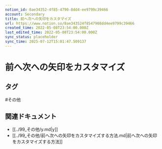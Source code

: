 ```yaml
---
notion_id: 8ae34352-4f85-4790-8dd4-ee9799c39466
account: Secondary
title: 前へ次への矢印をカスタマイズ
url: https://www.notion.so/8ae343524f8547908dd4ee9799c39466
created_time: 2022-05-08T23:54:00.000Z
last_edited_time: 2022-05-08T23:54:00.000Z
sync_status: placeholder
sync_time: 2025-07-12T15:01:47.509137
---
```

# 前へ次への矢印をカスタマイズ


## タグ

#その他 

## 関連ドキュメント

- [[../99_その他/y.md|y]]
- [[../99_その他/前へ次への矢印をカスタマイズする方法.md|前へ次への矢印をカスタマイズする方法]]

